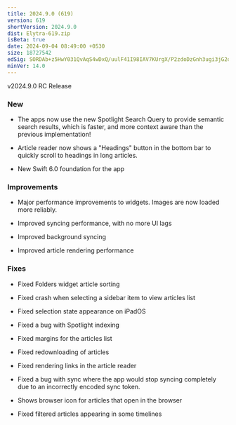 ```yaml
---
title: 2024.9.0 (619)
version: 619
shortVersion: 2024.9.0
dist: Elytra-619.zip
isBeta: true
date: 2024-09-04 08:49:00 +0530
size: 18727542
edSig: SORDAb+z5HwY031QvAqS4wDxQ/uulF41I98IAV7KUrgX/P2zdoDzGnh3ugi3jG2o5uLIv6a9QM0M5dx6AHd5AA==
minVer: 14.0
---
```


v2024.9.0 RC Release

### New

- The apps now use the new Spotlight Search Query to provide semantic search results, which is faster, and more context aware than the previous implementation!

- Article reader now shows a "Headings" button in the bottom bar to quickly scroll to headings in long articles.

- New Swift 6.0 foundation for the app

### Improvements

- Major performance improvements to widgets. Images are now loaded more reliably.

- Improved syncing performance, with no more UI lags

- Improved background syncing 

- Improved article rendering performance 

### Fixes 

- Fixed Folders widget article sorting

- Fixed crash when selecting a sidebar item to view articles list

- Fixed selection state appearance on iPadOS 

- Fixed a bug with Spotlight indexing 

- Fixed margins for the articles list

- Fixed redownloading of articles

- Fixed rendering links in the article reader 

- Fixed a bug with sync where the app would stop syncing completely due to an incorrectly encoded sync token.

- Shows browser icon for articles that open in the browser

- Fixed filtered articles appearing in some timelines